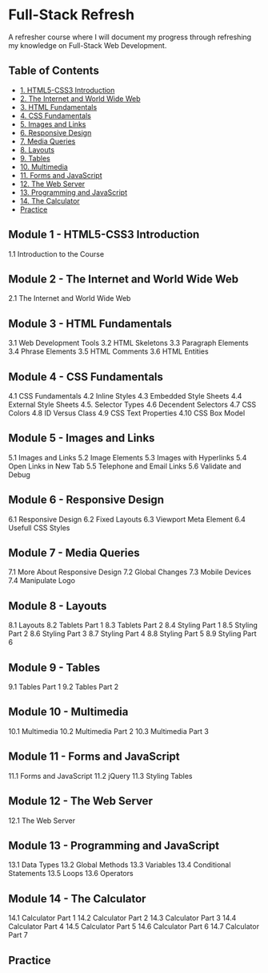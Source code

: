 # Full-Stack Refresh

A refresher course where I will document my progress through refreshing my knowledge on Full-Stack Web Development.

## Table of Contents

- [1. HTML5-CSS3 Introduction](#module-1---html5-css3-introduction)
- [2. The Internet and World Wide Web](#module-2---the-internet-and-world-wide-web)
- [3. HTML Fundamentals](#module-3---html-fundamentals)
- [4. CSS Fundamentals](#module-4---css-fundamentals)
- [5. Images and Links](#module-5---images-and-links)
- [6. Responsive Design](#module-6---responsive-design)
- [7. Media Queries](#module-7---media-queries)
- [8. Layouts](#module-8---layouts)
- [9. Tables](#module-9---tables)
- [10. Multimedia](#module-10---multimedia)
- [11. Forms and JavaScript](#module-11---forms-and-javascript)
- [12. The Web Server](#module-12---the-web-server)
- [13. Programming and JavaScript](#module-13---programming-and-javascript)
- [14. The Calculator](#module-14---the-calculator)
- [Practice](#practice)

## Module 1 - HTML5-CSS3 Introduction

1.1 Introduction to the Course

## Module 2 - The Internet and World Wide Web

2.1 The Internet and World Wide Web

## Module 3 - HTML Fundamentals

3.1 Web Development Tools 3.2 HTML Skeletons
3.3 Paragraph Elements
3.4 Phrase Elements
3.5 HTML Comments 3.6 HTML Entities

## Module 4 - CSS Fundamentals

4.1 CSS Fundamentals
4.2 Inline Styles
4.3 Embedded Style Sheets 4.4 External Style Sheets 4.5. Selector Types
4.6 Decendent Selectors 4.7 CSS Colors
4.8 ID Versus Class
4.9 CSS Text Properties 4.10 CSS Box Model

## Module 5 - Images and Links

5.1 Images and Links
5.2 Image Elements
5.3 Images with Hyperlinks
5.4 Open Links in New Tab
5.5 Telephone and Email Links 5.6 Validate and Debug

## Module 6 - Responsive Design

6.1 Responsive Design
6.2 Fixed Layouts
6.3 Viewport Meta Element 6.4 Usefull CSS Styles

## Module 7 - Media Queries

7.1 More About Responsive Design 7.2 Global Changes
7.3 Mobile Devices
7.4 Manipulate Logo

## Module 8 - Layouts

8.1 Layouts
8.2 Tablets Part 1 
8.3 Tablets Part 2 
8.4 Styling Part 1 
8.5 Styling Part 2 
8.6 Styling Part 3 
8.7 Styling Part 4 
8.8 Styling Part 5 
8.9 Styling Part 6

## Module 9 - Tables

9.1 Tables Part 1 
9.2 Tables Part 2

## Module 10 - Multimedia

10.1 Multimedia
10.2 Multimedia Part 2 
10.3 Multimedia Part 3

## Module 11 - Forms and JavaScript

11.1 Forms and JavaScript 
11.2 jQuery
11.3 Styling Tables

## Module 12 - The Web Server

12.1 The Web Server

## Module 13 - Programming and JavaScript

13.1 Data Types 
13.2 Global Methods 
13.3 Variables
13.4 Conditional Statements 
13.5 Loops
13.6 Operators

## Module 14 - The Calculator

14.1 Calculator Part 1 
14.2 Calculator Part 2 
14.3 Calculator Part 3 
14.4 Calculator Part 4 
14.5 Calculator Part 5 
14.6 Calculator Part 6 
14.7 Calculator Part 7

## Practice
